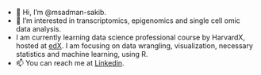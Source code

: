 - 👋 Hi, I’m @msadman-sakib.
- 👀 I’m interested in transcriptomics, epigenomics and single cell omic data analysis.
- I am currently learning data science professional course by HarvardX, hosted at [edX]. I am focusing on data wrangling, visualization, necessary statistics and machine learning, using R. 
- 📫 You can reach me at [Linkedin].

[Linkedin]: https://www.linkedin.com/in/mssakib/
[edX]:https://www.edx.org/professional-certificate/harvardx-data-science
<!---
msadman-sakib/msadman-sakib is a ✨ special ✨ repository because its `README.md` (this file) appears on your GitHub profile.
You can click the Preview link to take a look at your changes.
--->
